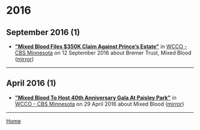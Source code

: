 # 2016

## September 2016 (1)

 - [**"Mixed Blood Files $350K Claim Against Prince’s Estate"**](https://minnesota.cbslocal.com/2016/09/12/mixed-blood-prince-estate/) in [WCCO - CBS Minnesota](https://minnesota.cbslocal.com/) on 12 September 2016 about Bremer Trust, Mixed Blood ([mirror](https://web.archive.org/web/*/https://minnesota.cbslocal.com/2016/09/12/mixed-blood-prince-estate/))

----

## April 2016 (1)

 - [**"Mixed Blood To Host 40th Anniversary Gala At Paisley Park"**](https://minnesota.cbslocal.com/2016/04/29/mixed-blood-anniversary-paisley-park/) in [WCCO - CBS Minnesota](https://minnesota.cbslocal.com/) on 29 April 2016 about Mixed Blood ([mirror](https://web.archive.org/web/*/https://minnesota.cbslocal.com/2016/04/29/mixed-blood-anniversary-paisley-park/))

----

[Home](../)
